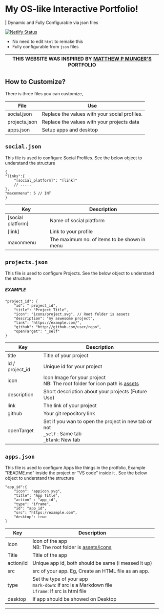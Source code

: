 # My OS-like Interactive Portfolio!
| Dynamic and Fully Configurable via json files

[![Netlify Status](https://api.netlify.com/api/v1/badges/1b911f79-2aad-4d09-8b6e-67b4222378e7/deploy-status)](https://app.netlify.com/sites/harrytom/deploys)

- No need to edit `html` to remake this
- Fully configurable from `json` files

| THIS WEBSITE WAS INSPIRED BY [MATTHEW P MUNGER'S](https://webflow.com/matthewpmunger) PORTFOLIO |
|------------------------------------------------------------------------------------------------------------------------|

## How to Customize?

There is three files you can customize,

| File          | Use                                      |
|---------------|-----------------------------------------------|
| social.json   | Replace the values with your social profiles. |
| projects.json | Replace the values with your projects data    |
| apps.json     | Setup apps and desktop                        |

## `social.json`
This file is used to configure Social Profiles. See the below object to understand the structure

```
{
"links":{
    "[social_platform]": "[link]"
    // .....
},
"maxonmenu": 5 // INT
}
```

| Key               | Description                                  |
|-------------------|----------------------------------------------|
| [social platform] | Name of social platform                      |
| [link]            | Link to your profile                         |
| maxonmenu         | The maximum no. of items to be shown in menu |


## `projects.json`
This file is used to configure Projects. See the below object to understand the structure

##### EXAMPLE
```
"project_id": {
    "id": " project_id",
    "title": "Project Title",
    "icon": "icons/project.svg", // Root folder is assets
    "description": "my aswesome project",
    "link": "https://example.com/",
    "github": "http://github.com/user/repo",
    "openTarget": "_self"
}
```

| Key             | Description                                                                                     |
|-----------------|-------------------------------------------------------------------------------------------------|
| title           | Title of your project                                                                           |
| id / project_id | Unique id for your project                                                                      |
| icon            | Icon Image for your project<br>NB: The root folder for icon path is [assets](assets)            |
| description     | Short description about your projects (Future Use)                                              |
| link            | The link of your project                                                                        |
| github          | Your git repository link                                                                        |
| openTarget      | Set if you wan to open the project in new tab or not<br>`_self` : Same tab<br>`_blank`: New tab |

## `apps.json`

This file is used to configure Apps like things in the protfolio, Example "README.md" inside the project or "VS code" inside it . See the below object to understand the structure
```
"app_id":{
    "icon": "appicon.svg",
    "title": "App Title",
    "action" : "app_id",
    "type": "iframe",
    "id": "app_id",
    "src": "https://example.com",
    "desktop": true
}
```

| Key       | Description                                                                                         |
|-----------|-----------------------------------------------------------------------------------------------------|
| Icon      | Icon of the app<br>NB: The root folder is [assets/icons](assets/icons)                              |
| Title     | Title of the app                                                                                    |
| action/id | Unique app id, both should be same (i messed it up)                                                 |
| src       | src of your app. Eg, Create an HTML file as an app.                                                 |
| type      | Set the type of your app<br>`mark-down`: if src is a Markdown file<br>`iframe`: If src is html file |
| desktop   | If app should be showed on Desktop                                                                  |

<hr>